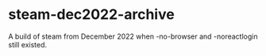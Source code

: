 # steam-dec2022-archive
A build of steam from December 2022 when -no-browser and -noreactlogin still existed.

